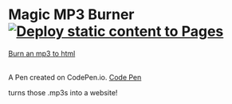 # Magic MP3 Burner&nbsp;&nbsp;[![Deploy static content to Pages](https://github.com/sudo-self/A-magic-mp3-burner/actions/workflows/static.yml/badge.svg)](https://github.com/sudo-self/A-magic-mp3-burner/actions/workflows/static.yml)
[Burn an mp3 to html](https://sudo-self.github.io/A-magic-mp3-burner/)<br><br>

A Pen created on CodePen.io. <a href="https://codepen.io/sudo-self/pen/zYXWNgj">Code Pen</a><br>

turns those .mp3s into a website!
